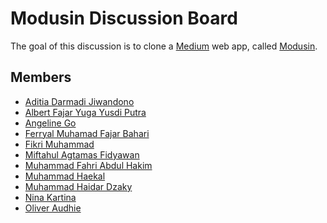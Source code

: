 # Modusin Discussion Board

The goal of this discussion is to clone a [Medium](https://medium.com) web app, called [Modusin](https://modusin.com).

## Members

* [Aditia Darmadi Jiwandono]()
* [Albert Fajar Yuga Yusdi Putra]()
* [Angeline Go]()
* [Ferryal Muhamad Fajar Bahari]()
* [Fikri Muhammad]()
* [Miftahul Agtamas Fidyawan]()
* [Muhammad Fahri Abdul Hakim]()
* [Muhammad Haekal](https://github.com/muhammadhaekal)
* [Muhammad Haidar Dzaky]()
* [Nina Kartina]()
* [Oliver Audhie]()
